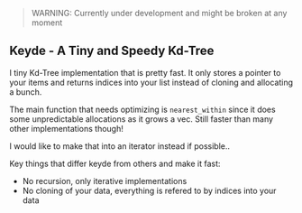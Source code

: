 > WARNING: Currently under development and might be broken at any moment 

## Keyde - A Tiny and Speedy Kd-Tree
I tiny Kd-Tree implementation that is pretty fast.
It only stores a pointer to your items and returns indices into your list
instead of cloning and allocating a bunch.

The main function that needs optimizing is `nearest_within` since it does some
unpredictable allocations as it grows a vec. Still faster than many other implementations though!

I would like to make that into an iterator instead if possible..

Key things that differ keyde from others and make it fast:
  - No recursion, only iterative implementations
  - No cloning of your data, everything is refered to by indices into your data
